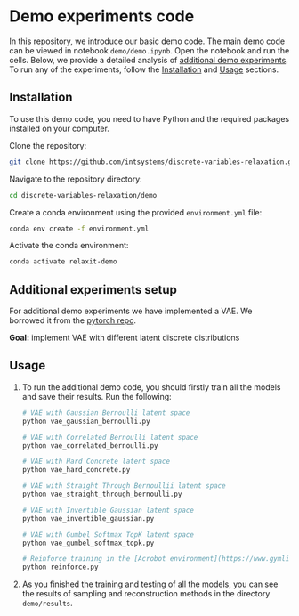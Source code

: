 # Demo experiments code

In this repository, we introduce our basic demo code. The main demo code can be viewed in notebook `demo/demo.ipynb`. Open the notebook and run the cells.
Below, we provide a detailed analysis of [additional demo experiments](#experiments).
To run any of the experiments, follow the [Installation](#installation) and [Usage](#usage) sections.

## Installation <a name="installation"></a>

To use this demo code, you need to have Python and the required packages installed on your computer.

Clone the repository:
```bash
git clone https://github.com/intsystems/discrete-variables-relaxation.git
```

Navigate to the repository directory:
```bash
cd discrete-variables-relaxation/demo
```

Create a conda environment using the provided `environment.yml` file:
```bash
conda env create -f environment.yml
```

Activate the conda environment:
```bash
conda activate relaxit-demo
```
## Additional experiments setup<a name="experiments"></a>

For additional demo experiments we have implemented a VAE. We borrowed it from the [pytorch repo](https://github.com/pytorch/examples/tree/main/vae). 

**Goal:** implement VAE with different latent discrete distributions

## Usage <a name="usage"></a>

1. To run the additional demo code, you should firstly train all the models and save their results. Run the following:
    ```bash
    # VAE with Gaussian Bernoulli latent space
    python vae_gaussian_bernoulli.py
    
    # VAE with Correlated Bernoulli latent space
    python vae_correlated_bernoulli.py
    
    # VAE with Hard Concrete latent space
    python vae_hard_concrete.py
    
    # VAE with Straight Through Bernoullii latent space
    python vae_straight_through_bernoulli.py

    # VAE with Invertible Gaussian latent space
    python vae_invertible_gaussian.py

    # VAE with Gumbel Softmax TopK latent space
    python vae_gumbel_softmax_topk.py

    # Reinforce training in the [Acrobot environment](https://www.gymlibrary.dev/environments/classic_control/acrobot/)
    python reinforce.py
    ```
2. As you finished the training and testing of all the models, you can see the results of sampling and reconstruction methods in the directory `demo/results`.
